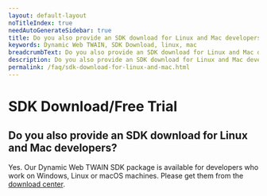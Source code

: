 ```yaml
---
layout: default-layout
noTitleIndex: true
needAutoGenerateSidebar: true
title: Do you also provide an SDK download for Linux and Mac developers?
keywords: Dynamic Web TWAIN, SDK Download, linux, mac
breadcrumbText: Do you also provide an SDK download for Linux and Mac developers?
description: Do you also provide an SDK download for Linux and Mac developers?
permalink: /faq/sdk-download-for-linux-and-mac.html
---
```


# SDK Download/Free Trial

## Do you also provide an SDK download for Linux and Mac developers?

Yes. Our Dynamic Web TWAIN SDK package is available for developers who work on Windows, Linux or macOS machines. Please get them from the <a href="https://www.dynamsoft.com/web-twain/downloads/" target="_blank">download center</a>.
